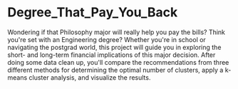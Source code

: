 # Degree_That_Pay_You_Back
 Wondering if that Philosophy major will really help you pay the bills?
 Think you're set with an Engineering degree?
 Whether you're in school or navigating the postgrad world, 
this project will guide you in exploring the short- and long-term financial implications of this major decision.
 After doing some data clean up, 
you'll compare the recommendations from three different methods for determining the optimal number of clusters,
 apply a k-means cluster analysis, and visualize the results.
